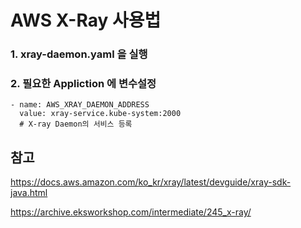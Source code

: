 # AWS X-Ray 사용법


### 1. xray-daemon.yaml 을 실행
### 2. 필요한 Appliction 에 변수설정
```
- name: AWS_XRAY_DAEMON_ADDRESS
  value: xray-service.kube-system:2000
  # X-ray Daemon의 서비스 등록
```

참고
---
https://docs.aws.amazon.com/ko_kr/xray/latest/devguide/xray-sdk-java.html

https://archive.eksworkshop.com/intermediate/245_x-ray/